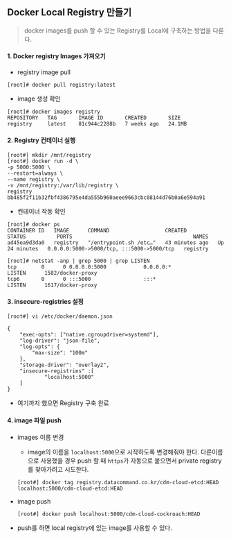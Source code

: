 ## Docker Local Registry 만들기

> docker images를 push 할 수 있는 Registry를 Local에 구축하는 방법을 다룬다.



#### 1. Docker registry Images 가져오기

- registry image pull

```
[root]# docker pull registry:latest
```

- image 생성 확인

```
[root]# docker images registry
REPOSITORY   TAG       IMAGE ID       CREATED       SIZE
registry     latest    81c944c2288b   7 weeks ago   24.1MB
```

#### 2. Registry 컨테이너 실행

```
[root#] mkdir /mnt/registry
[root#] docker run -d \
-p 5000:5000 \
--restart=always \
--name registry \
-v /mnt/registry:/var/lib/registry \
registry
bb485f2f11b32fbf4386795e4da555b960aeee9663cbc08144d76b0a6e594a91
```

- 컨테이너 작동 확인

```
[root]# docker ps
CONTAINER ID   IMAGE      COMMAND                  CREATED          STATUS          PORTS                                       NAMES
ad45ea9d3da0   registry   "/entrypoint.sh /etc…"   43 minutes ago   Up 24 minutes   0.0.0.0:5000->5000/tcp, :::5000->5000/tcp   registry

[root]# netstat -anp | grep 5000 | grep LISTEN
tcp        0      0 0.0.0.0:5000            0.0.0.0:*               LISTEN      1582/docker-proxy
tcp6       0      0 :::5000                 :::*                    LISTEN      1617/docker-proxy
```



#### 3. insecure-registries 설정

```
[root#] vi /etc/docker/daemon.json
  
{
    "exec-opts": ["native.cgroupdriver=systemd"],
    "log-driver": "json-file",
    "log-opts": {
        "max-size": "100m"
    },
    "storage-driver": "overlay2",
    "insecure-registries" :[
            "localhost:5000"
    ]
}
```

- 여기까지 했으면 Registry 구축 완료



#### 4. image 파일 push

- images 이름 변경

  - image의 이름을 `localhost:5000`으로 시작하도록 변경해줘야 한다. 다른이름으로 사용했을 경우 push 할 때 `https`가 자동으로 붙으면서 private registry 를 찾아가려고 시도한다.

  ```
  [root#] docker tag registry.datacommand.co.kr/cdm-cloud-etcd:HEAD localhost:5000/cdm-cloud-etcd:HEAD
  ```

- image push

  ```
  [root#] docker push localhost:5000/cdm-cloud-cockroach:HEAD
  ```

- push를 하면 local registry에 있는 image를 사용할 수 있다.